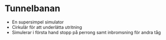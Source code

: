 # Tunnelbanan

* En supersimpel simulator
* Cirkulär för att underlätta utritning
* Simulerar i första hand stopp på perrong samt inbromsning för andra tåg